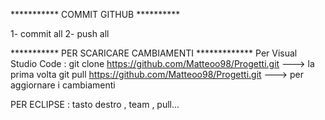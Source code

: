 *********** COMMIT GITHUB **********

1- commit all
2- push all

*********** PER SCARICARE CAMBIAMENTI *************
Per Visual Studio Code :
git clone https://github.com/Matteoo98/Progetti.git ---> la prima volta
git pull https://github.com/Matteoo98/Progetti.git  ---> per aggiornare i cambiamenti

PER ECLIPSE :
tasto destro , team , pull... 